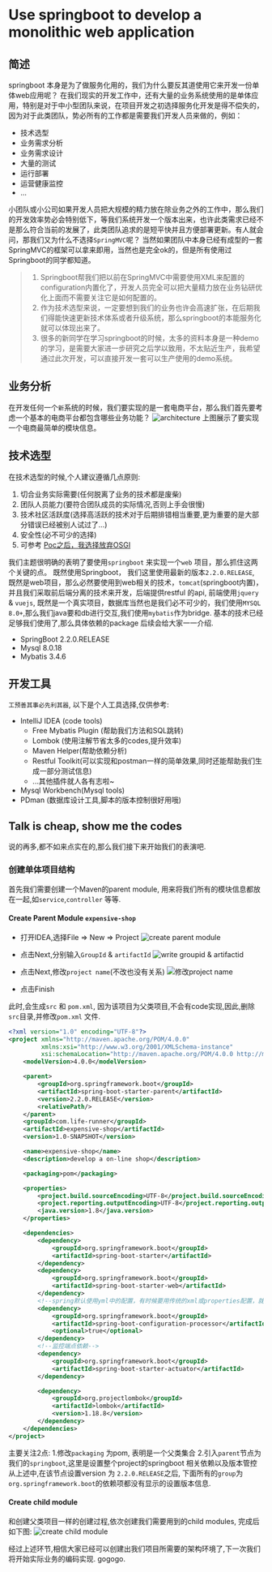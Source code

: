 # Use springboot to develop a monolithic web application

## 简述

springboot 本身是为了做服务化用的，我们为什么要反其道使用它来开发一份单体web应用呢？
在我们现实的开发工作中，还有大量的业务系统使用的是单体应用，特别是对于中小型团队来说，在项目开发之初选择服务化开发是得不偿失的，因为对于此类团队，势必所有的工作都是需要我们开发人员来做的，例如：

- 技术选型
- 业务需求分析
- 业务需求设计
- 大量的测试
- 运行部署
- 运营健康监控
- ...

小团队或小公司如果开发人员把大规模的精力放在除业务之外的工作中，那么我们的开发效率势必会特别低下，等我们系统开发一个版本出来，也许此类需求已经不是那么符合当前的发展了，此类团队追求的是短平快并且方便部署更新。有人就会问，那我们又为什么不选择`SpringMVC`呢？ 当然如果团队中本身已经有成型的一套SpringMVC的框架可以拿来即用，当然也是完全ok的，但是所有使用过Springboot的同学都知道。

> 1. Springboot帮我们把以前在SpringMVC中需要使用XML来配置的configuration内置化了，开发人员完全可以把大量精力放在业务钻研优化上面而不需要关注它是如何配置的。
> 2. 作为技术选型来说，一定要想到我们的业务也许会高速扩张，在后期我们得能快速更新技术体系或者升级系统，那么springboot的本能服务化就可以体现出来了。
> 3. 很多的新同学在学习springboot的时候，太多的资料本身是一种demo的学习，是需要大家进一步研究之后学以致用，不太贴近生产，我希望通过此次开发，可以直接开发一套可以生产使用的demo系统。

## 业务分析

在开发任何一个`新`系统的时候，我们要实现的是一套电商平台，那么我们首先要考虑一个基本的电商平台都包含哪些业务功能？
![architecture](https://i.loli.net/2019/11/04/arHkDdj4IVm5bAx.png)
上图展示了要实现一个电商最简单的模块信息。

## 技术选型

在技术选型的时候,个人建议遵循几点原则:

1. 切合业务实际需要(任何脱离了业务的技术都是废柴)
2. 团队人员能力(要符合团队成员的实际情况,否则上手会很慢)
3. 技术社区活跃度(选择高活跃的技术对于后期排错相当重要,更为重要的是大部分错误已经被别人试过了...)
4. 安全性(必不可少的选择)
5. 可参考 [Poc之后，我选择放弃OSGI](https://www.cnblogs.com/zhangpan1244/p/11724791.html)

我们主题很明确的表明了要使用`springboot` 来实现一个`web` 项目，那么抓住这两个关键的点。
既然使用Springboot， 我们这里使用最新的版本`2.2.0.RELEASE`, 既然是web项目，那么必然要使用到web相关的技术，`tomcat`(springboot内置)，并且我们采取前后端分离的技术来开发，后端提供restful 的api, 前端使用`jquery` & `vuejs`, 既然是一个真实项目，数据库当然也是我们必不可少的，我们使用`MYSQL 8.0+`,那么我们java要和db进行交互,我们使用`mybatis`作为bridge. 基本的技术已经足够我们使用了,那么具体依赖的package 后续会给大家一一介绍.

- SpringBoot 2.2.0.RELEASE
- Mysql 8.0.18
- Mybatis 3.4.6

## 开发工具

`工预善其事必先利其器`, 以下是个人工具选择,仅供参考:

- IntelliJ IDEA (code tools)
  - Free Mybatis Plugin (帮助我们方法和SQL跳转)
  - Lombok (使用注解节省太多的codes,提升效率)
  - Maven Helper(帮助依赖分析)
  - Restful Toolkit(可以实现和postman一样的简单效果,同时还能帮助我们生成一部分测试信息)
  - ...其他插件就人各有志啦~
- Mysql Workbench(Mysql tools)
- PDman (数据库设计工具,脚本的版本控制很好用哦)

## Talk is cheap, show me the codes

说的再多,都不如来点实在的,那么我们接下来开始我们的表演吧.

### 创建单体项目结构

首先我们需要创建一个Maven的parent module, 用来将我们所有的模块信息都放在一起,如`service`,`controller` 等等.

#### Create Parent Module `expensive-shop`

- 打开IDEA,选择File => New => Project
![create parent module](https://i.loli.net/2019/11/04/ljqDwrLInMASxvu.png)

- 点击Next,分别输入`GroupId` & `artifactId`
![write groupid & artifactid](https://i.loli.net/2019/11/04/mXLHxDyvTbS49uI.png)

- 点击Next,修改`project name`(不改也没有关系)
![修改project name](https://i.loli.net/2019/11/04/1lOwPXHBaLb2vnz.png)

- 点击Finish

此时,会生成`src` 和 `pom.xml`, 因为该项目为父类项目,不会有code实现,因此,删除`src`目录,并修改`pom.xml` 文件.

```xml
<?xml version="1.0" encoding="UTF-8"?>
<project xmlns="http://maven.apache.org/POM/4.0.0"
         xmlns:xsi="http://www.w3.org/2001/XMLSchema-instance"
         xsi:schemaLocation="http://maven.apache.org/POM/4.0.0 http://maven.apache.org/xsd/maven-4.0.0.xsd">
    <modelVersion>4.0.0</modelVersion>

    <parent>
        <groupId>org.springframework.boot</groupId>
        <artifactId>spring-boot-starter-parent</artifactId>
        <version>2.2.0.RELEASE</version>
        <relativePath/>
    </parent>
    <groupId>com.life-runner</groupId>
    <artifactId>expensive-shop</artifactId>
    <version>1.0-SNAPSHOT</version>

    <name>expensive-shop</name>
    <description>develop a on-line shop</description>

    <packaging>pom</packaging>

    <properties>
        <project.build.sourceEncoding>UTF-8</project.build.sourceEncoding>
        <project.reporting.outputEncoding>UTF-8</project.reporting.outputEncoding>
        <java.version>1.8</java.version>
    </properties>

    <dependencies>
        <dependency>
            <groupId>org.springframework.boot</groupId>
            <artifactId>spring-boot-starter</artifactId>
        </dependency>
        <dependency>
            <groupId>org.springframework.boot</groupId>
            <artifactId>spring-boot-starter-web</artifactId>
        </dependency>
        <!--spring默认使用yml中的配置，有时候要用传统的xml或properties配置，就需要使用spring-boot-configuration-processor-->
        <dependency>
            <groupId>org.springframework.boot</groupId>
            <artifactId>spring-boot-configuration-processor</artifactId>
            <optional>true</optional>
        </dependency>
        <!--监控端点依赖-->
        <dependency>
            <groupId>org.springframework.boot</groupId>
            <artifactId>spring-boot-starter-actuator</artifactId>
        </dependency>

        <dependency>
            <groupId>org.projectlombok</groupId>
            <artifactId>lombok</artifactId>
            <version>1.18.8</version>
        </dependency>
    </dependencies>
</project>
```

主要关注2点:
1.修改`packaging` 为pom, 表明是一个父类集合
2.引入`parent`节点为我们的`springboot`,这里是设置整个project的springboot 相关依赖以及版本管控
从上述中,在该节点设置version 为 `2.2.0.RELEASE`之后, 下面所有的`group`为`org.springframework.boot`的依赖项都没有显示的设置版本信息.

#### Create child module

和创建父类项目一样的创建过程,依次创建我们需要用到的child modules, 完成后如下图:
![create child module](https://i.loli.net/2019/11/04/4XVqhjd9lNaxwBz.png)

经过上述环节,相信大家已经可以创建出我们项目所需要的架构环境了,下一次我们将开始实际业务的编码实现.
gogogo.
